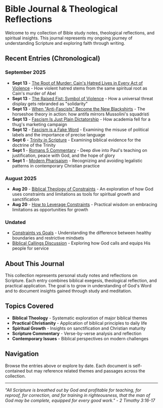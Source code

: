 # Bible Journal & Theological Reflections

Welcome to my collection of Bible study notes, theological reflections, and spiritual insights. This journal represents my ongoing journey of understanding Scripture and exploring faith through writing.

## Recent Entries (Chronological)

### September 2025
- **Sept 13** - [The Root of Murder: Cain's Hatred Lives in Every Act of Violence](2025-09-13-cains-hatred-root-of-violence.md) - How violent hatred stems from the same spiritual root as Cain's murder of Abel
- **Sept 13** - [The Raised Fist: Symbol of Violence](2025-09-13-the-fist-symbol-of-violence.md) - How a universal threat display gets rebranded as "solidarity"
- **Sept 13** - [When "Anti-Fascists" Become the New Blackshirts](2025-09-13-antifascists-as-new-blackshirts.md) - The horseshoe theory in action: how antifa mirrors Mussolini's squadristi
- **Sept 13** - [Fascism Is Just Plain Dictatorship](2025-09-13-fascism-is-just-plain-ditatorship.md) - How academia fell for a thug's marketing campaign
- **Sept 12** - [Fascism is a Fake Word](2025-09-12-Fascism-is-a-fake-word.md) - Examining the misuse of political labels and the importance of precise language
- **Sept 6** - [Trinity in Scripture](2025-09-06-trinity_scriptures_blog.md) - Examining biblical evidence for the doctrine of the Trinity
- **Sept 1** - [Romans 5 Commentary](2025-09-01-romans5_commentary.md) - Deep dive into Paul's teaching on justification, peace with God, and the hope of glory
- **Sept 1** - [Modern Pharisaism](2025-09-01-modern_pharisaism_blog.md) - Recognizing and avoiding legalistic patterns in contemporary Christian practice

### August 2025
- **Aug 20** - [Biblical Theology of Constraints](2025-08-20-WED-biblical-theology-of-constraints.md) - An exploration of how God uses constraints and limitations as tools for spiritual growth and sanctification
- **Aug 20** - [How to Leverage Constraints](2025-08-20-WED-how-to-leverage-constraints.md) - Practical wisdom on embracing limitations as opportunities for growth

### Undated
- [Constraints vs Goals](constraints-vs-goals.md) - Understanding the difference between healthy boundaries and restrictive mindsets
- [Biblical Callings Discussion](biblical-callings-discussion.md) - Exploring how God calls and equips His people for service

## About This Journal

This collection represents personal study notes and reflections on Scripture. Each entry combines biblical exegesis, theological reflection, and practical application. The goal is to grow in understanding of God's Word and to document insights gained through study and meditation.

## Topics Covered

- **Biblical Theology** - Systematic exploration of major biblical themes
- **Practical Christianity** - Application of biblical principles to daily life
- **Spiritual Growth** - Insights on sanctification and Christian maturity
- **Scripture Commentary** - Verse-by-verse analysis and reflection
- **Contemporary Issues** - Biblical perspectives on modern challenges

## Navigation

Browse the entries above or explore by date. Each document is self-contained but may reference related themes and passages across the collection.

---

*"All Scripture is breathed out by God and profitable for teaching, for reproof, for correction, and for training in righteousness, that the man of God may be complete, equipped for every good work." - 2 Timothy 3:16-17*
